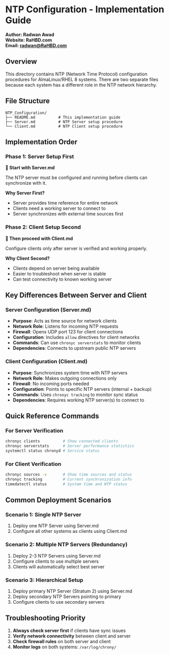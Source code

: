 # NTP Configuration - Implementation Guide

**Author: Radwan Awad**  
**Website: RaHBD.com**  
**Email: radwan@RaHBD.com**

## Overview

This directory contains NTP (Network Time Protocol) configuration procedures for AlmaLinux/RHEL 8 systems. There are two separate files because each system has a different role in the NTP network hierarchy.

## File Structure

```
NTP_Configuration/
├── README.md          # This implementation guide
├── Server.md          # NTP Server setup procedure
└── Client.md          # NTP Client setup procedure
```

## Implementation Order

### Phase 1: Server Setup First
**🔄 Start with Server.md**

The NTP server must be configured and running before clients can synchronize with it.

**Why Server First?**
- Server provides time reference for entire network
- Clients need a working server to connect to
- Server synchronizes with external time sources first

### Phase 2: Client Setup Second  
**🔄 Then proceed with Client.md**

Configure clients only after server is verified and working properly.

**Why Client Second?**
- Clients depend on server being available
- Easier to troubleshoot when server is stable
- Can test connectivity to known working server

## Key Differences Between Server and Client

### Server Configuration (Server.md)
- **Purpose**: Acts as time source for network clients
- **Network Role**: Listens for incoming NTP requests
- **Firewall**: Opens UDP port 123 for client connections
- **Configuration**: Includes `allow` directives for client networks
- **Commands**: Can use `chronyc serverstats` to monitor clients
- **Dependencies**: Connects to upstream public NTP servers

### Client Configuration (Client.md)
- **Purpose**: Synchronizes system time with NTP servers
- **Network Role**: Makes outgoing connections only
- **Firewall**: No incoming ports needed
- **Configuration**: Points to specific NTP servers (internal + backup)
- **Commands**: Uses `chronyc tracking` to monitor sync status
- **Dependencies**: Requires working NTP server(s) to connect to

## Quick Reference Commands

### For Server Verification
```bash
chronyc clients          # Show connected clients
chronyc serverstats      # Server performance statistics
systemctl status chronyd # Service status
```

### For Client Verification
```bash
chronyc sources -v       # Show time sources and status
chronyc tracking         # Current synchronization info
timedatectl status       # System time and NTP status
```

## Common Deployment Scenarios

### Scenario 1: Single NTP Server
1. Deploy one NTP Server using Server.md
2. Configure all other systems as clients using Client.md

### Scenario 2: Multiple NTP Servers (Redundancy)
1. Deploy 2-3 NTP Servers using Server.md
2. Configure clients to use multiple servers
3. Clients will automatically select best server

### Scenario 3: Hierarchical Setup
1. Deploy primary NTP Server (Stratum 2) using Server.md
2. Deploy secondary NTP Servers pointing to primary
3. Configure clients to use secondary servers

## Troubleshooting Priority

1. **Always check server first** if clients have sync issues
2. **Verify network connectivity** between client and server
3. **Check firewall rules** on both server and client
4. **Monitor logs** on both systems: `/var/log/chrony/`